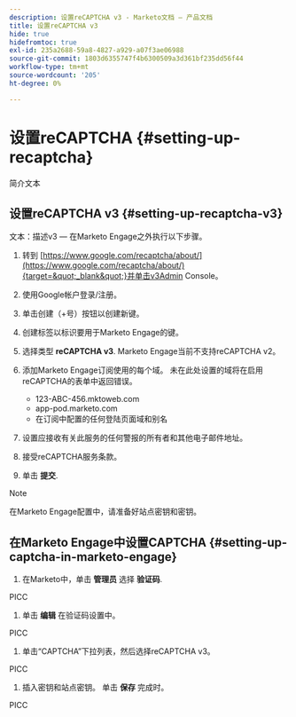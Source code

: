 ```yaml
---
description: 设置reCAPTCHA v3 - Marketo文档 — 产品文档
title: 设置reCAPTCHA v3
hide: true
hidefromtoc: true
exl-id: 235a2688-59a8-4827-a929-a07f3ae06988
source-git-commit: 1803d6355747f4b6300509a3d361bf235dd56f44
workflow-type: tm+mt
source-wordcount: '205'
ht-degree: 0%

---
```


# 设置reCAPTCHA {#setting-up-recaptcha}

简介文本

## 设置reCAPTCHA v3 {#setting-up-recaptcha-v3}

文本：描述v3 — 在Marketo Engage之外执行以下步骤。

1. 转到 [https://www.google.com/recaptcha/about/](https://www.google.com/recaptcha/about/){target=&quot;_blank&quot;}并单击v3Admin Console。

1. 使用Google帐户登录/注册。

1. 单击创建（+号）按钮以创建新键。

1. 创建标签以标识要用于Marketo Engage的键。

1. 选择类型 **reCAPTCHA v3**. Marketo Engage当前不支持reCAPTCHA v2。

1. 添加Marketo Engage订阅使用的每个域。 未在此处设置的域将在启用reCAPTCHA的表单中返回错误。

   * 123-ABC-456.mktoweb.com
   * app-pod.marketo.com
   * 在订阅中配置的任何登陆页面域和别名

1. 设置应接收有关此服务的任何警报的所有者和其他电子邮件地址。

1. 接受reCAPTCHA服务条款。

1. 单击 **提交**.

>[!NOTE]
>
>在Marketo Engage配置中，请准备好站点密钥和密钥。

## 在Marketo Engage中设置CAPTCHA {#setting-up-captcha-in-marketo-engage}

1. 在Marketo中，单击 **管理员** 选择 **验证码**.

PICC

1. 单击 **编辑** 在验证码设置中。

PICC

1. 单击“CAPTCHA”下拉列表，然后选择reCAPTCHA v3。

PICC

1. 插入密钥和站点密钥。 单击 **保存** 完成时。

PICC

